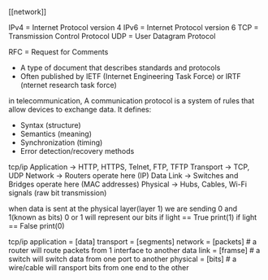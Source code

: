 
[[network]]

IPv4 = Internet Protocol version 4
IPv6 = Internet Protocol version 6
TCP  = Transmission Control Protocol
UDP  = User Datagram Protocol

RFC = Request for Comments
- A type of document that describes standards and protocols
- Often published by IETF (Internet Engineering Task Force) or IRTF (nternet research task force)


in telecommunication, A communication protocol is a system of rules that allow devices to exchange data.
It defines:
- Syntax (structure)
- Semantics (meaning)
- Synchronization (timing)
- Error detection/recovery methods

tcp/ip
Application     → HTTP, HTTPS, Telnet, FTP, TFTP
Transport       → TCP, UDP
Network         → Routers operate here (IP)
Data Link       → Switches and Bridges operate here (MAC addresses)
Physical        → Hubs, Cables, Wi-Fi signals (raw bit transmission)


when data is sent at the physical layer(layer 1) we are sending 0 and 1(known as bits)
0 or 1 will represent our bits
if light == True
    print(1)
if light == False
    print(0)

tcp/ip
application = [data]
transport = [segments]
network = [packets]     # a router will route packets from 1 interface to another
data link = [framse]    # a switch will switch data from one port to another
physical = [bits]       # a wire/cable will ransport bits from one end to the other
